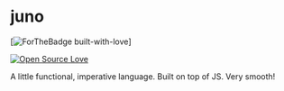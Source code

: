# juno

[![ForTheBadge built-with-love](http://ForTheBadge.com/images/badges/built-with-love.svg)]

[![Open Source Love](https://badges.frapsoft.com/os/v3/open-source.png?v=103)](https://github.com/ellerbrock/open-source-badges/)

A little functional, imperative language. Built on top of JS. Very smooth!
